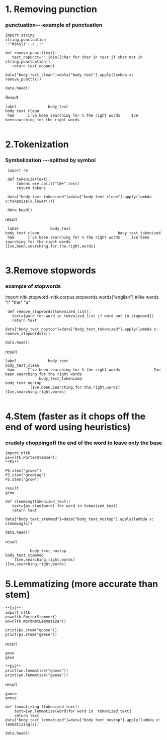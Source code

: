 # 1. Removing punction

### punctuation---example of punctuation
```
import string
string.punctuation
'!"#$%&()'+-/.;:'
```

```
def remove_punct(text):
   text_nopunct="".join([char for char in text if char not in string.punctuation])
   return text_nopunct

data["body_text_clean"]=data["body_text"].apply(lambda x: remove_punct(x))

data.head()

```
Result
```
label              body_text                            body_text_clean
 ham      I've been searching for % the right words     Ive beensearching for the right words
 
```
 
 # 2.Tokenization
 ### Symbolization ---splitted by symbol
 

```
 import re
 
 def tokenize(text):
     tokens =re.split("\W+",text)
     return tokens
 
 data["body_text_tokenized"]=data["body_text_clean"].apply(lambda x:tokenize(x.lower()))
 
 data.head()
```   
result
```
 label              body_text                            body_text_clean                                   body_text_tokenized
 ham      I've been searching for % the right words     Ive been searching for the right words  [Ive,been,searching,for,the,right,words]
 
```
 # 3.Remove stopwords
 
 
 ### example of stopwords
 import nltk
 stopword=nltk.corpus.stopwords.words("english") #like words "I" "the" "a"
 
```
 def remove_stopwords(tokenized_list):
   text=[word for word in tokenized_list if word not in stopword])
   return text

data["body_text_nostop"]=data["body_text_tokenized"].apply(lambda x: remove_stopwords(x))

data.head()
```
result
```
label              body_text                                         body_text_clean                                                     
 ham      I've been searching for % the right words               Ive been searching for the right words  
               body_text_tokenized                                   body_text_nostop
           [Ive,been,searching,for,the,right,words]               [Ive,searching,right,words]
 
```
# 4.Stem (faster as it chops off the end of word using heuristics)
### crudely choppingoff the end of the word to leave only the  base

```
import nltk
ps=nltk.PorterStemmer()
**EX**

PS.stem("grows")
PS.stem("growing")
PS.stem("grow")

result
grow
```
```
def stemming(tokenized_text):
   text=[ps.stem(word) for word in tokenized_text)
   return text

data["body_text_stemmed"]=data["body_text_nostop"].apply(lambda x: stemming(x))

data.head()
```
result
```
           body_text_nostop                              body_text_stemmed
    [Ive,searching,right,words]                       [Ive,searching,right,words] 
```

# 5.Lemmatizing (more accurate than stem)

```
**Ex1**
import nltk
ps=nltk.PorterStemmer()
wn=nltk.WordNetLemmatizer()

print(ps.stem("goose"))
print(ps.stem("geese"))
```

result
```
gose
gese
```


```
**Ex2**
print(wn.lemmatize("goose"))
print(wn.lemmatize("geese"))
```

result
```
goose
goose
```

```
def lemmatizing (tokenized_text):
    text=[wn.lemmatize(word)for word in  tokenized_text]
    return text
data["body_text_lemmatized"]=data["body_text_nostop"].apply(lambda x: lemmatizing(x))

data.head()
```

